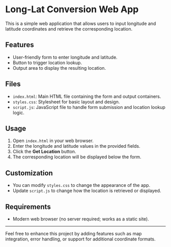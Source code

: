 # Long-Lat Conversion Web App

This is a simple web application that allows users to input longitude and latitude coordinates and retrieve the corresponding location.

## Features
- User-friendly form to enter longitude and latitude.
- Button to trigger location lookup.
- Output area to display the resulting location.

## Files
- `index.html`: Main HTML file containing the form and output containers.
- `styles.css`: Stylesheet for basic layout and design.
- `script.js`: JavaScript file to handle form submission and location lookup logic.

## Usage
1. Open `index.html` in your web browser.
2. Enter the longitude and latitude values in the provided fields.
3. Click the **Get Location** button.
4. The corresponding location will be displayed below the form.

## Customization
- You can modify `styles.css` to change the appearance of the app.
- Update `script.js` to change how the location is retrieved or displayed.

## Requirements
- Modern web browser (no server required; works as a static site).

---

Feel free to enhance this project by adding features such as map integration, error handling, or support for additional coordinate formats.
